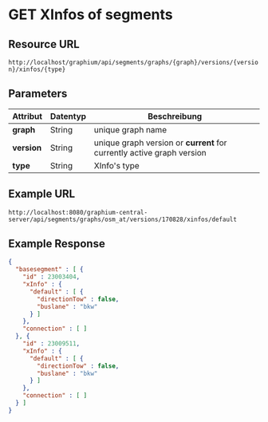 # GET XInfos of segments

## Resource URL

`http://localhost/graphium/api/segments/graphs/{graph}/versions/{version}/xinfos/{type}`

## Parameters

| **Attribut** | **Datentyp** | **Beschreibung**                         |
| ------------ | ------------ | ---------------------------------------- |
| **graph**    | String       | unique graph name                        |
| **version**  | String       | unique graph version or **current** for currently active graph version |
| **type**     | String       | XInfo's type                             |


## Example URL

`http://localhost:8080/graphium-central-server/api/segments/graphs/osm_at/versions/170828/xinfos/default`

## Example Response

```json
{
  "basesegment" : [ {
	"id" : 23003404,
	"xInfo" : {
	  "default" : [ {
		"directionTow" : false,
		"buslane" : "bkw"
	  } ]
	},
	"connection" : [ ]
  }, {
	"id" : 23009511,
	"xInfo" : {
	  "default" : [ {
		"directionTow" : false,
		"buslane" : "bkw"
	  } ]
	},
	"connection" : [ ]
  } ]
}
```